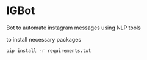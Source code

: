 # IGBot

Bot to automate instagram messages using NLP tools

to install necessary packages

    pip install -r requirements.txt

